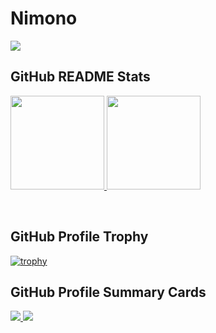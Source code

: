 # Nimono

<a href="">
  <img src="https://github-readme-stats.vercel.app/api/wakatime?username=NXVZBGBFBEN&theme=onedark&layout=compact&langs_count=10" />
<a/>

## GitHub README Stats
<p align="left">
  <a href="https://github.com/anuraghazra/github-readme-stats">
    <img height="150px" src="https://github-readme-stats.vercel.app/api/top-langs/?username=Nimono-sleep-well&layout=compact&theme=tokyonight" />
  </a>
  <a href="https://github.com/anuraghazra/github-readme-stats">
    <img height="150px" src="https://github-readme-stats.vercel.app/api?username=Nimono-sleep-well&theme=tokyonight&show_icons=true" />
  </a>
</p>
<br />

## GitHub Profile Trophy
[![trophy](https://github-profile-trophy.vercel.app/?username=Nimono-sleep-well&theme=tokyonight&column=7)](https://github.com/ryo-ma/github-profile-trophy)

## GitHub Profile Summary Cards
<a href="https://github.com/vn7n24fzkq/github-profile-summary-cards">
  <img src="http://github-profile-summary-cards.vercel.app/api/cards/profile-details?username=Nimono-sleep-well&theme=tokyonight" />
<a/>
<a>
  <img src="http://github-profile-summary-cards.vercel.app/api/cards/productive-time?username=Nimono-sleep-well&theme=tokyonight&utcOffset=9" />
</a>
